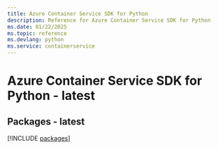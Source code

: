 ```yaml
---
title: Azure Container Service SDK for Python
description: Reference for Azure Container Service SDK for Python
ms.date: 01/22/2025
ms.topic: reference
ms.devlang: python
ms.service: containerservice
---
```

# Azure Container Service SDK for Python - latest
## Packages - latest
[!INCLUDE [packages](container-service-index.md)]